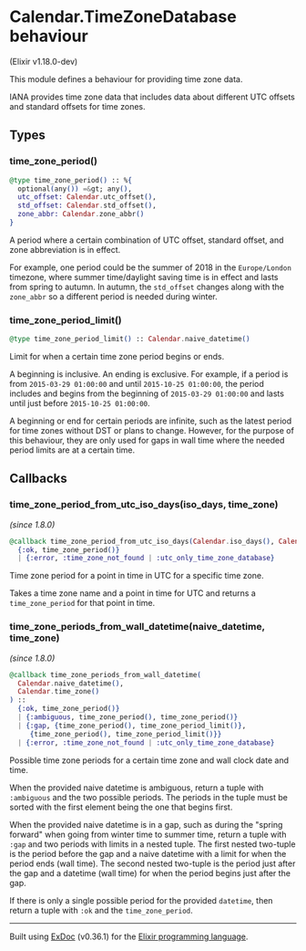 # Calendar.TimeZoneDatabase behaviour
(Elixir v1.18.0-dev)

This module defines a behaviour for providing time zone data.

IANA provides time zone data that includes data about different
UTC offsets and standard offsets for time zones.

## Types

### time_zone_period()

```elixir
@type time_zone_period() :: %{
  optional(any()) =&gt; any(),
  utc_offset: Calendar.utc_offset(),
  std_offset: Calendar.std_offset(),
  zone_abbr: Calendar.zone_abbr()
}
```

A period where a certain combination of UTC offset, standard offset, and zone
abbreviation is in effect.

For example, one period could be the summer of 2018 in the `Europe/London` timezone,
where summer time/daylight saving time is in effect and lasts from spring to autumn.
In autumn, the `std_offset` changes along with the `zone_abbr` so a different
period is needed during winter.

### time_zone_period_limit()

```elixir
@type time_zone_period_limit() :: Calendar.naive_datetime()
```

Limit for when a certain time zone period begins or ends.

A beginning is inclusive. An ending is exclusive. For example, if a period is from
`2015-03-29 01:00:00` and until `2015-10-25 01:00:00`, the period includes and
begins from the beginning of `2015-03-29 01:00:00` and lasts until just before
`2015-10-25 01:00:00`.

A beginning or end for certain periods are infinite, such as the latest
period for time zones without DST or plans to change. However, for the purpose
of this behaviour, they are only used for gaps in wall time where the needed
period limits are at a certain time.

## Callbacks

### time_zone_period_from_utc_iso_days(iso_days, time_zone)
*(since 1.8.0)* 
```elixir
@callback time_zone_period_from_utc_iso_days(Calendar.iso_days(), Calendar.time_zone()) ::
  {:ok, time_zone_period()}
  | {:error, :time_zone_not_found | :utc_only_time_zone_database}
```

Time zone period for a point in time in UTC for a specific time zone.

Takes a time zone name and a point in time for UTC and returns a
`time_zone_period` for that point in time.

### time_zone_periods_from_wall_datetime(naive_datetime, time_zone)
*(since 1.8.0)* 
```elixir
@callback time_zone_periods_from_wall_datetime(
  Calendar.naive_datetime(),
  Calendar.time_zone()
) ::
  {:ok, time_zone_period()}
  | {:ambiguous, time_zone_period(), time_zone_period()}
  | {:gap, {time_zone_period(), time_zone_period_limit()},
     {time_zone_period(), time_zone_period_limit()}}
  | {:error, :time_zone_not_found | :utc_only_time_zone_database}
```

Possible time zone periods for a certain time zone and wall clock date and time.

When the provided naive datetime is ambiguous, return a tuple with `:ambiguous`
and the two possible periods. The periods in the tuple must be sorted with the
first element being the one that begins first.

When the provided naive datetime is in a gap, such as during the "spring forward" when going
from winter time to summer time, return a tuple with `:gap` and two periods with limits
in a nested tuple. The first nested two-tuple is the period before the gap and a naive datetime
with a limit for when the period ends (wall time). The second nested two-tuple is the period
just after the gap and a datetime (wall time) for when the period begins just after the gap.

If there is only a single possible period for the provided `datetime`, then return a tuple
with `:ok` and the `time_zone_period`.



---
Built using [ExDoc](https://github.com/elixir-lang/ex_doc "ExDoc") (v0.36.1) for the [Elixir programming language](href="https://elixir-lang.org" "Elixir").
